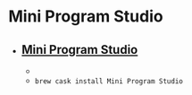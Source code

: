 # Mini Program Studio
- [Mini Program Studio](https://open.alipay.com/channel/miniIndex.htm)
  - 
  - 
  - `brew cask install Mini Program Studio`
